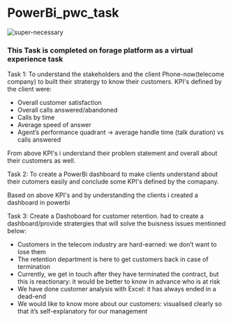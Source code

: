 # PowerBi_pwc_task


![super-necessary](https://user-images.githubusercontent.com/73512374/190850931-828a682c-0efc-464c-ab9b-56dbec1deb0b.png)


### This Task is completed on forage platform as a virtual experience task

Task 1: To understand the stakeholders and the client Phone-now(telecome company) to built their stratergy to know their customers.
KPI's defined by the client were:
- Overall customer satisfaction
- Overall calls answered/abandoned
- Calls by time
- Average speed of answer
- Agent’s performance quadrant -> average handle time (talk duration) vs calls answered

From above KPI's i understand their problem statement and overall about their customers as well. 

Task 2: To create a PowerBi dashboard to make clients understand about their cutomers easily and conclude some KPI's defined by the comapany.

Based on above KPI's and by understanding the clients i created a dashboard in powerbi

Task 3: Create a Dashoboard for customer retention. had to create a dashboard/provide stratergies that will solve the buisness issues mentioned below:

 - Customers in the telecom industry are hard-earned: we don’t want to lose them
 - The retention department is here to get customers back in case of termination 
 - Currently, we get in touch after they have terminated the contract, but this is reactionary: it would be better to know in advance who is at risk 
 - We  have done customer analysis with Excel: it has always ended in a dead-end
 - We would like to know more about our customers: visualised clearly so that it’s self-explanatory for our management









